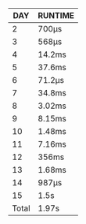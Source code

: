 |  DAY  | RUNTIME |
|-------|---------|
|     2 | 700µs   |
|     3 | 568µs   |
|     4 | 14.2ms  |
|     5 | 37.6ms  |
|     6 | 71.2µs  |
|     7 | 34.8ms  |
|     8 | 3.02ms  |
|     9 | 8.15ms  |
|    10 | 1.48ms  |
|    11 | 7.16ms  |
|    12 | 356ms   |
|    13 | 1.68ms  |
|    14 | 987µs   |
|    15 | 1.5s    |
| Total | 1.97s   |
